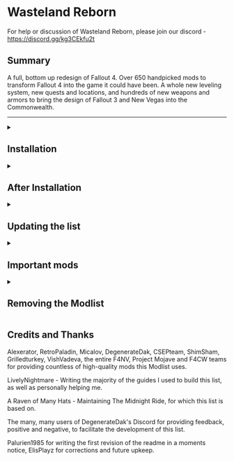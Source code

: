 # Wasteland Reborn

For help or discussion of Wasteland Reborn, please join our discord - https://discord.gg/kg3CEkfu2t

## Summary

A full, bottom up redesign of Fallout 4. Over 650 handpicked mods to transform Fallout 4 into the game it could have been. A whole new leveling system, new quests and locations, and hundreds of new weapons and armors to bring the design of Fallout 3 and New Vegas into the Commonwealth. 

---

<details>
<summary><h2>Installation</h2></summary>

### Pre-Installation

These steps are only needed if you are installing Wasteland Reborn for the first time.

#### Microsoft Visual C++ Redistributable Package

You most likely already have this installed. The package is required for MO2, and you can download it from [Microsoft](https://support.microsoft.com/en-us/help/2977003/the-latest-supported-visual-c-downloads). Download the x64 version under "Visual Studio 2015, 2017 and 2019". [Direct link](https://aka.ms/vs/16/release/vc_redist.x64.exe) if the other link doesn't work.

#### Turn off Steam updates

Bethesda is planning a Next-Gen update soon, and who knows how often it will be updated after that, since they are talking about introducing the Creation store. Whenever the game updates, the entire modding community goes silent for a short bit, because some mods need to be updated to the latest game version.

To turn off Steam automatically updating the game for you, head over to the Properties window, navigate to the _Updates_ tab and change _Automatic updates_ to _Only update this game when I launch it_.

**This game does use a Stock Game Folder, so it should be fine in the event of an update, but it is still best practice to turn it off.**

#### Cleaning Fallout 4

It is highly recommended to uninstall the game through Steam, delete the game folder, and reinstall it. It is also recommended to delete the `Fallout4` folder in `Documents/My Games/`.

#### Starting Fallout 4

After you have done everything above and have a clean Fallout 4 game folder, start the Launcher and let it do the initial graphics check. Do not worry about this part, as the installation will replace these graphics settings, then Start Fallout 4. 

Once the Main Menu has loaded you may exit. After doing this, do not play Fallout 4 again using the Launcher, as it will revert your .ini files and could mess up your settings.

### Wabbajack

#### Preparations

Download the latest version of Wabbajack [here](https://github.com/wabbajack-tools/wabbajack/releases) and place the `Wabbajack.exe` file in a folder. This folder **must not** be in your Desktop, Downloads, or Program Files folder. It's best to create a Wabbajack folder at the root level, like `C:/Wabbajack.`

#### Download and Installation

The download and installation of Wasteland Reborn process may take a long time, depending on your system. To speed up this process it is advised to place the working folder on an SSD.

1. Open Wabbajack.
2. Click `Browse Modlists` then click the dropdown menu on top and select `Fallout 4` (don't forget to tick `Show Unofficial Lists`), and download Wasteland Reborn from the Modlist Gallery.
3. Set your download and installation paths. The recommended Installation Path is a blank folder at the root of a drive, such as C:\Wasteland Reborn. The download path will update automatically. There's an option to put the download folder on another drive, for example an HDD, while the instance stays on an SSD.
5. Then click the Go/Begin button.
6. Wait for Wabbajack to finish. It may take awhile, depending on your internet speed and if you are using an SSD or HDD.

While this is happening, the developer team suggests to download the mods that ***WILL*** cause issues later down the line if one does not download them before the end of the download phase *(these are linked below)*.

#### Problems with Wabbajack

If you run into download issues with Wabbajack, it is recommended to re-running Wabbajack before posting anything. Wabbajack will continue where it left off, so you will not have to start over.

#### Could not download...

If you have issues with files not downloading, manually download the files and drop them inside of the Download folder, then re-run Wabbajack. Once Wabbajack detects the missing and failed to download files it will finish the setup process.

Current files known to have issues:
1. [ENBSeries v0.496 for Fallout 4](http://enbdev.com/mod_fallout4_v0496.htm)
2. [Colt Single Action Army - F4NV Discord](https://discord.com/invite/f4nv) 
3. [Anti-Material Rifle - F4NV Discord](https://discord.com/invite/f4nv)

You must join the F4NV Discord in order to download the AMR and CSAA files. Once you have joined, go to the ***F4NV News and Announcements*** tab and click on ***released-F4NV-content***. Then scroll up until you find those two files. They are located right under the **.45 Auto Pistol (Colt M1911)** mod.


</details>

<details>
<summary><h2>After Installation</h2></summary>

### Modifying INIs

Due to the size of this modlist, the developer was suggested to add BethINI Pie for those that are not very geeky with INIs. 

#### Setting BethINI Pie up incase it is not set up automatically:
1. Set the Game Path to: "(Your install folder)\Stock Game and make sure to select ***Fallout4.exe***";
2. Set the INI Path to: "(Your install folder)\profiles\Wasteland Reborn";
3. Use the Restore Backup if you want to use your backed up INIs again. 

#### While Bethini is open, change the following settings, if they are not already set up:
+ Change the resolution of the game (I use a 1440p monitor, and the inis are set as such.) , display mode (default should be set and left at Borderless Windowed);
+ Set the presets to Bethini Presets, and press the High button.
+ Apply the recommended tweaks as well. Then save your settings.

### Saving on disk space ***(Highly OPTIONAL)***

After a successful download deleting the ***downloads*** folder's content is safe. 
Note: If the user does end up cleaning the folder, a redownload ***WILL*** be in order if they do end up deciding to update. As the modpack in the very first phase (open beta) expect to be bombarded with updates of any caliber.

### How to start up Wasteland Reborn

First, open root folder and navigate to the "Preset Save Games" folder. Copy these files inside directly into profiles/Wasteland Reborn/saves. Make a saves folder if it is not already there. Head over to the installation folder, locate the .exe file `ModOrganizer.exe` and launch it. Once it launches, there will be a drop-down box on the upper right and a big run button right next to it. Ensure it is set to `F4SE` select it in the drop-down box, and then click the run button which. You have to run `F4SE` through Mod Organizer 2 in order to load the mods correctly as Mod Organizer handles some mods via VFS (Virtual File System).

Whether making a new character or starting from a preset, navigate to the MCM settings on the pause menu. From there, click on -= MCM Settings Manager =- and apply the Wasteland Reborn preset. ***DO NOT SAVE OVER THIS PRESET BEFORE YOU HAVE APPLIED IT***
If using a preset save, make sure to change your SPECIAL stats. This should prompt the game to reset your Tagged skills and traits the next time you open your Pip-Boy.

When you reach the surface, you will be prompted to Inject LIF forms into the Leveled lists. Select inject. 

Next the game will ask you about LAERs. Inject these as well.

Finally, you'll be given a magazine on backpacks. When the pop-up prompt appears, select the default option.


</details>

<details>
<summary><h2>Updating the list</h2></summary>

If Wasteland Reborn receives an update, please check the Changelog before doing anything.

**Wabbajack will delete all files that are not part of the Modlist when updating!**

This means that if you added any of your own mods into the Modlist, they will be deleted. In the future we will provide details on how to prevent files from being deleted once the most common issues are fixes.

Updating is like installing the modlist. You only have to make sure that you select the same paths and tick the _overwrite existing Modlist_ button (typically Wabbajack already selects the folders but it is recommended to make sure they're correct before continuing).


</details>

<details>
<summary><h2>Important mods</h2></summary>

Further annotated in-depth in the [key mod/configuration guide](https://github.com/Camora0/Wasteland-Reborn/blob/main/KEY_FEATURES.md).

### Gameplay

1. [Classic Radiation Poisoning 2](https://www.nexusmods.com/fallout4/mods/48185)
2. [Immersive Animation Framework](https://www.nexusmods.com/fallout4/mods/50555)
3. [SCOURGE - Unleveled and Standardised NPC Stats](https://www.nexusmods.com/fallout4/mods/60917)
4. [Silent Protagonist F4SE](https://www.nexusmods.com/fallout4/mods/61732)
5. [TRUE DAMAGE - Weapon Damage Normalized By Ammo Caliber](https://www.nexusmods.com/fallout4/mods/66071)
6. [You Are Exceptional - Skills and Perk Overhaul v1.05h](https://www.nexusmods.com/fallout4/mods/76739)

### Quests
1. [CSEP Presents Brothers in Arms Return Of The Outcasts - Mini DLC Sized Quest Mod](https://www.nexusmods.com/fallout4/mods/73657)
2. [CSEP Presents Commonwealth Killer - Quest Mod](https://www.nexusmods.com/fallout4/mods/61305)
3. [CSEP Presents Loaded Bases - Quest Mod](https://www.nexusmods.com/fallout4/mods/70031)
4. [Fallout 4 - Point Lookout](https://www.nexusmods.com/fallout4/mods/60330)
5. [Fourville](https://www.nexusmods.com/fallout4/mods/43979)
6. [South of the Sea - Atoms Storm](https://www.nexusmods.com/fallout4/mods/63152)

### New things
1. [Capital Wasteland Robot Pack](https://www.nexusmods.com/fallout4/mods/52147)
2. [Capital Wasteland Raider Pack](https://www.nexusmods.com/fallout4/mods/50007)
3. [DC and West Coast Supermutants](https://www.nexusmods.com/fallout4/mods/49680)
4. [Mojave Cazadores](https://www.nexusmods.com/fallout4/mods/57161)
5. [Mutant Menagerie - Life Finds A Way](https://www.nexusmods.com/fallout4/mods/68187)
+ 100s of new armors and weapons


</details>

<details>
<summary><h2>Removing the Modlist</h2></summary>

To uninstall Wasteland Reborn simply delete the install folder.

</details>

## Credits and Thanks

Alexerator, RetroPaladin, Micalov, DegenerateDak, CSEPteam, ShimSham, Grilledturkey, VishVadeva, the entire F4NV, Project Mojave and F4CW teams for providing countless of high-quality mods this Modlist uses.

LivelyNightmare - Writing the majority of the guides I used to build this list, as well as personally helping me.

A Raven of Many Hats - Maintaining The Midnight Ride, for which this list is based on.

The many, many users of DegenerateDak's Discord for providing feedback, positive and negative, to facilitate the development of this list.

Palurien1985 for writing the first revision of the readme in a moments notice, ElisPlayz for corrections and future upkeep.
